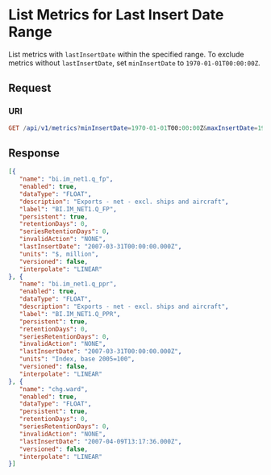 # List Metrics for Last Insert Date Range

List metrics with `lastInsertDate` within the specified range. To exclude metrics without `lastInsertDate`, set `minInsertDate` to `1970-01-01T00:00:00Z`.

## Request

### URI

```elm
GET /api/v1/metrics?minInsertDate=1970-01-01T00:00:00Z&maxInsertDate=1980-01-01T00:00:00Z&limit=3
```

## Response

```json
[{
   "name": "bi.im_net1.q_fp",
   "enabled": true,
   "dataType": "FLOAT",
   "description": "Exports - net - excl. ships and aircraft",
   "label": "BI.IM_NET1.Q_FP",
   "persistent": true,
   "retentionDays": 0,
   "seriesRetentionDays": 0,
   "invalidAction": "NONE",
   "lastInsertDate": "2007-03-31T00:00:00.000Z",
   "units": "$, million",
   "versioned": false,
   "interpolate": "LINEAR"
}, {
   "name": "bi.im_net1.q_ppr",
   "enabled": true,
   "dataType": "FLOAT",
   "description": "Exports - net - excl. ships and aircraft",
   "label": "BI.IM_NET1.Q_PPR",
   "persistent": true,
   "retentionDays": 0,
   "seriesRetentionDays": 0,
   "invalidAction": "NONE",
   "lastInsertDate": "2007-03-31T00:00:00.000Z",
   "units": "Index, base 2005=100",
   "versioned": false,
   "interpolate": "LINEAR"
}, {
   "name": "chg.ward",
   "enabled": true,
   "dataType": "FLOAT",
   "persistent": true,
   "retentionDays": 0,
   "seriesRetentionDays": 0,
   "invalidAction": "NONE",
   "lastInsertDate": "2007-04-09T13:17:36.000Z",
   "versioned": false,
   "interpolate": "LINEAR"
}]
```

